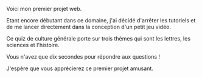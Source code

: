Voici mon premier projet web.

Etant encore débutant dans ce domaine, j'ai décidé d'arrêter les tutoriels et de me lancer directement dans la conception d'un petit jeu vidéo.

Ce quiz de culture générale porte sur trois thèmes qui sont les lettres, les sciences et l'histoire. 

Vous n'avez que dix secondes pour répondre aux questions ! 

J'espère que vous apprécierez ce premier projet amusant. 

